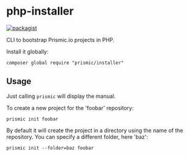 # php-installer

[![packagist](https://poser.pugx.org/prismic/installer/version)](https://packagist.org/packages/prismic/installer)

CLI to bootstrap Prismic.io projects in PHP.

Install it globally:

```
composer global require "prismic/installer"
```

## Usage

Just calling `prismic` will display the manual.

To create a new project for the 'foobar' repository:

```
prismic init foobar
```

By default it will create the project in a directory using the name of the repository. You can specify a different folder, here 'baz':

```
prismic init --folder=baz foobar
```
